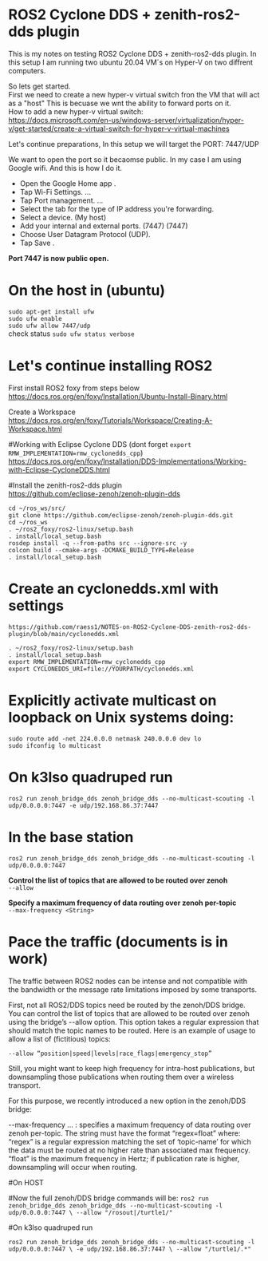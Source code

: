 # ROS2 Cyclone DDS + zenith-ros2-dds plugin

This is my notes on testing ROS2 Cyclone DDS + zenith-ros2-dds plugin. In this setup I am running two ubuntu 20.04 VM´s on Hyper-V on two diffrent computers. 

So lets get started.  
First we need to create a new hyper-v virtual switch fron the VM that will act as a "host" This is becuase we wnt the ability to forward ports on it.  
How to add a new hyper-v virtual switch:   
https://docs.microsoft.com/en-us/windows-server/virtualization/hyper-v/get-started/create-a-virtual-switch-for-hyper-v-virtual-machines

Let's continue preparations, In this setup we will target the PORT: 7447/UDP

We want to open the port so it becaomse public. In my case I am using Google wifi. And this is how I do it.  
- Open the Google Home app .  
- Tap Wi-Fi Settings. ...  
- Tap Port management. ...  
- Select the tab for the type of IP address you're forwarding.   
- Select a device. (My host)  
- Add your internal and external ports. (7447) (7447)  
- Choose User Datagram Protocol (UDP).  
- Tap Save .  
  
**Port 7447 is now public open.**

# On the host in (ubuntu)  
``sudo apt-get install ufw``    
``sudo ufw enable``  
``sudo ufw allow 7447/udp``  
check status ``sudo ufw status verbose``  


# Let's continue installing ROS2 

First install ROS2 foxy from steps below  
https://docs.ros.org/en/foxy/Installation/Ubuntu-Install-Binary.html

Create a Workspace  
https://docs.ros.org/en/foxy/Tutorials/Workspace/Creating-A-Workspace.html

#Working with Eclipse Cyclone DDS (dont forget ``export RMW_IMPLEMENTATION=rmw_cyclonedds_cpp``)  
https://docs.ros.org/en/foxy/Installation/DDS-Implementations/Working-with-Eclipse-CycloneDDS.html

#Install the  zenith-ros2-dds plugin  
https://github.com/eclipse-zenoh/zenoh-plugin-dds

``cd ~/ros_ws/src/``  
``git clone https://github.com/eclipse-zenoh/zenoh-plugin-dds.git``  
``cd ~/ros_ws``  
``. ~/ros2_foxy/ros2-linux/setup.bash``  
``. install/local_setup.bash``  
``rosdep install -q --from-paths src --ignore-src -y``  
``colcon build --cmake-args -DCMAKE_BUILD_TYPE=Release``    
``. install/local_setup.bash``  




# Create an cyclonedds.xml with settings

``
https://github.com/raess1/NOTES-on-ROS2-Cyclone-DDS-zenith-ros2-dds-plugin/blob/main/cyclonedds.xml
``

``. ~/ros2_foxy/ros2-linux/setup.bash``  
``. install/local_setup.bash``  
``export RMW_IMPLEMENTATION=rmw_cyclonedds_cpp``  
``export CYCLONEDDS_URI=file://YOURPATH/cyclonedds.xml``  


# Explicitly activate multicast on loopback on Unix systems doing:  
``sudo route add -net 224.0.0.0 netmask 240.0.0.0 dev lo``  
``sudo ifconfig lo multicast``  

# On k3lso quadruped run  
``ros2 run zenoh_bridge_dds zenoh_bridge_dds --no-multicast-scouting -l udp/0.0.0.0:7447 -e udp/192.168.86.37:7447``  
# In the base station  
``ros2 run zenoh_bridge_dds zenoh_bridge_dds --no-multicast-scouting -l udp/0.0.0.0:7447``  




**Control the list of topics that are allowed to be routed over zenoh**  
``--allow``  

**Specify a maximum frequency of data routing over zenoh per-topic**  
``--max-frequency <String>``  





    
    
# Pace the traffic (documents is in work)  

The traffic between ROS2 nodes can be intense and not compatible with the bandwidth or the message rate limitations imposed by some transports.

First, not all ROS2/DDS topics need be routed by the zenoh/DDS bridge. You can control the list of topics that are allowed to be routed over zenoh using the bridge’s --allow option. This option takes a regular expression that should match the topic names to be routed.
Here is an example of usage to allow a list of (fictitious) topics:

``--allow “position|speed|levels|race_flags|emergency_stop”``

Still, you might want to keep high frequency for intra-host publications, but downsampling those publications when routing them over a wireless transport.

For this purpose, we recently introduced a new option in the zenoh/DDS bridge:

--max-frequency <String>... : specifies a maximum frequency of data routing over zenoh per-topic.
The string must have the format “regex=float” where:
“regex” is a regular expression matching the set of ‘topic-name’ for which the data must be routed at no higher rate than associated max frequency.
“float” is the maximum frequency in Hertz; if publication rate is higher, downsampling will occur when routing.


#On HOST
  
#Now the full zenoh/DDS bridge commands will be:
  ``ros2 run zenoh_bridge_dds zenoh_bridge_dds --no-multicast-scouting -l udp/0.0.0.0:7447 \
  --allow "/rosout|/turtle1/"  ``
  
 #On k3lso quadruped run 
  
  ``ros2 run zenoh_bridge_dds zenoh_bridge_dds --no-multicast-scouting -l udp/0.0.0.0:7447 \
  -e udp/192.168.86.37:7447 \
  --allow "/turtle1/.*"  ``
  






























